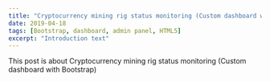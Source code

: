 ```yaml
---
title: "Cryptocurrency mining rig status monitoring (Custom dashboard with Bootstrap)"
date: 2019-04-18
tags: [Bootstrap, dashboard, admin panel, HTML5]
excerpt: "Introduction text"
---
```


This post is about Cryptocurrency mining rig status monitoring (Custom dashboard with Bootstrap)
